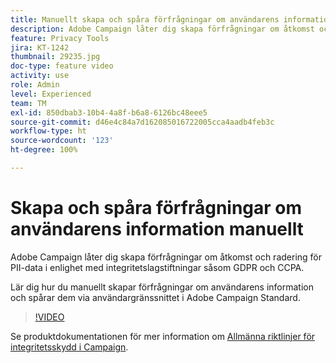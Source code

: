 ```yaml
---
title: Manuellt skapa och spåra förfrågningar om användarens information via användargränssnittet i Adobe Campaign
description: Adobe Campaign låter dig skapa förfrågningar om åtkomst och radering för PII-data i enlighet med integritetslagstiftningar såsom GDPR och CCPA. Lär dig hur du manuellt skapar förfrågningar om användarens information och spårar dem via användargränssnittet i Adobe Campaign Standard.
feature: Privacy Tools
jira: KT-1242
thumbnail: 29235.jpg
doc-type: feature video
activity: use
role: Admin
level: Experienced
team: TM
exl-id: 850dbab3-10b4-4a8f-b6a8-6126bc48eee5
source-git-commit: d46e4c84a7d162085016722005cca4aadb4feb3c
workflow-type: ht
source-wordcount: '123'
ht-degree: 100%

---
```


# Skapa och spåra förfrågningar om användarens information manuellt

Adobe Campaign låter dig skapa förfrågningar om åtkomst och radering för PII-data i enlighet med integritetslagstiftningar såsom GDPR och CCPA.

Lär dig hur du manuellt skapar förfrågningar om användarens information och spårar dem via användargränssnittet i Adobe Campaign Standard.

>[!VIDEO](https://video.tv.adobe.com/v/29235?quality=12&learn=on)

Se produktdokumentationen för mer information om [Allmänna riktlinjer för integritetsskydd i Campaign](https://experienceleague.adobe.com/docs/campaign-standard/using/getting-started/privacy/privacy-management.html?lang=sv).
